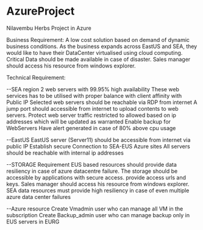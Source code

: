 # AzureProject
Nilavembu Herbs Project in Azure

Business Requirement:
A low cost solution based on demand of dynamic business conditions.
As the business expands across EastUS and SEA, they would like to have their DataCenter virtualised using cloud computing.
Critical Data should be made available in case of disaster.
Sales manager should access his resource from windows explorer.


Technical Requirement:


--SEA region
2 web servers with 99.95% high availability
These web services has to be utilised with proper balance with client affinity with Public IP
Selected web servers should be reachable via RDP from internet
A jump port should accessible from internet to upload contents to web servers.
Protect web server traffic restricted to allowed based on ip addresses which will be updated as warranted
Enable backup for WebServers
Have alert generated in case of 80% above cpu usage


--EastUS
EastUS server (Server11) should be accessible from internet via public IP
Establish secure Connection to SEA-EUS Azure sites
All servers should be reachable with internal ip addresses


--STORAGE Requirement
EUS based resources should provide data resiliency in case of azure datacentre failure. 
The storage should be accessible  by applications with secure access. provide access urls and keys.
Sales manager should access his resource from windows explorer.
SEA data resources must provide high resiliency in case of even multiple azure data center failures

--Azure resource 
Create Vmadmin user who can manage all VM in the subscription
Create Backup_admin user who can manage backup only in EUS servers in EURG
